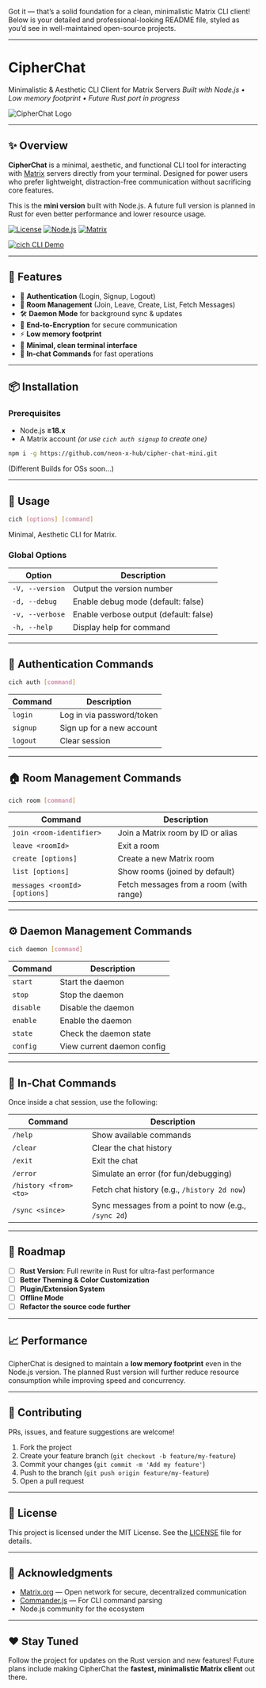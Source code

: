 Got it — that’s a solid foundation for a clean, minimalistic Matrix CLI client! Below is your detailed and professional-looking README file, styled as you’d see in well-maintained open-source projects.

---

# CipherChat

Minimalistic & Aesthetic CLI Client for Matrix Servers
*Built with Node.js • Low memory footprint • Future Rust port in progress*

![CipherChat Logo](#) <!-- Optional: Add a logo if you have one -->

---

## ✨ Overview

**CipherChat** is a minimal, aesthetic, and functional CLI tool for interacting with [Matrix](https://matrix.org) servers directly from your terminal. Designed for power users who prefer lightweight, distraction-free communication without sacrificing core features.

This is the **mini version** built with Node.js. A future full version is planned in Rust for even better performance and lower resource usage.

[![License](https://img.shields.io/badge/license-MIT-blue)](LICENSE)
[![Node.js](https://img.shields.io/badge/Node.js-≥18.x-green)](https://nodejs.org/)
[![Matrix](https://img.shields.io/badge/Matrix-Client-blueviolet)](https://matrix.org/)

[![cich CLI Demo](https://img.youtube.com/vi/RKfXgHqtfLk/maxresdefault.jpg)](https://youtu.be/RKfXgHqtfLk)

---

## 🚀 Features

* 🔑 **Authentication** (Login, Signup, Logout)
* 💬 **Room Management** (Join, Leave, Create, List, Fetch Messages)
* 🛠️ **Daemon Mode** for background sync & updates
* 🔐 **End-to-Encryption** for secure communication
* ⚡ **Low memory footprint**
* 🎨 **Minimal, clean terminal interface**
* 📜 **In-chat Commands** for fast operations

---

## 📦 Installation

### **Prerequisites**
- Node.js **≥18.x**
- A Matrix account *(or use `cich auth signup` to create one)*



```bash
npm i -g https://github.com/neon-x-hub/cipher-chat-mini.git
```
(Different Builds for OSs soon...)

---

## 📝 Usage

```bash
cich [options] [command]
```

Minimal, Aesthetic CLI for Matrix.

### Global Options

| Option          | Description                            |
| --------------- | -------------------------------------- |
| `-V, --version` | Output the version number              |
| `-d, --debug`   | Enable debug mode (default: false)     |
| `-v, --verbose` | Enable verbose output (default: false) |
| `-h, --help`    | Display help for command               |

---

## 🔐 Authentication Commands

```bash
cich auth [command]
```

| Command  | Description               |
| -------- | ------------------------- |
| `login`  | Log in via password/token |
| `signup` | Sign up for a new account |
| `logout` | Clear session             |

---

## 🏠 Room Management Commands

```bash
cich room [command]
```

| Command                       | Description                             |
| ----------------------------- | --------------------------------------- |
| `join <room-identifier>`      | Join a Matrix room by ID or alias       |
| `leave <roomId>`              | Exit a room                             |
| `create [options]`            | Create a new Matrix room                |
| `list [options]`              | Show rooms (joined by default)          |
| `messages <roomId> [options]` | Fetch messages from a room (with range) |

---

## ⚙️ Daemon Management Commands

```bash
cich daemon [command]
```

| Command   | Description                |
| --------- | -------------------------- |
| `start`   | Start the daemon           |
| `stop`    | Stop the daemon            |
| `disable` | Disable the daemon         |
| `enable`  | Enable the daemon          |
| `state`   | Check the daemon state     |
| `config`  | View current daemon config |


---

## 💬 In-Chat Commands

Once inside a chat session, use the following:

| Command                | Description                                          |
| ---------------------- | ---------------------------------------------------- |
| `/help`                | Show available commands                              |
| `/clear`               | Clear the chat history                               |
| `/exit`                | Exit the chat                                        |
| `/error`               | Simulate an error (for fun/debugging)                |
| `/history <from> <to>` | Fetch chat history (e.g., `/history 2d now`)         |
| `/sync <since>`        | Sync messages from a point to now (e.g., `/sync 2d`) |

---

## 🔮 Roadmap

* [ ] **Rust Version**: Full rewrite in Rust for ultra-fast performance
* [ ] **Better Theming & Color Customization**
* [ ] **Plugin/Extension System**
* [ ] **Offline Mode**
* [ ] **Refactor the source code further**

---

## 📈 Performance

CipherChat is designed to maintain a **low memory footprint** even in the Node.js version. The planned Rust version will further reduce resource consumption while improving speed and concurrency.

---

## 🤝 Contributing

PRs, issues, and feature suggestions are welcome!

1. Fork the project
2. Create your feature branch (`git checkout -b feature/my-feature`)
3. Commit your changes (`git commit -m 'Add my feature'`)
4. Push to the branch (`git push origin feature/my-feature`)
5. Open a pull request

---

## 📝 License

This project is licensed under the MIT License. See the [LICENSE](LICENSE) file for details.

---

## 🙏 Acknowledgments

* [Matrix.org](https://matrix.org) — Open network for secure, decentralized communication
* [Commander.js](https://github.com/tj/commander.js) — For CLI command parsing
* Node.js community for the ecosystem

---

## ❤️ Stay Tuned

Follow the project for updates on the Rust version and new features!
Future plans include making CipherChat the **fastest, minimalistic Matrix client** out there.
